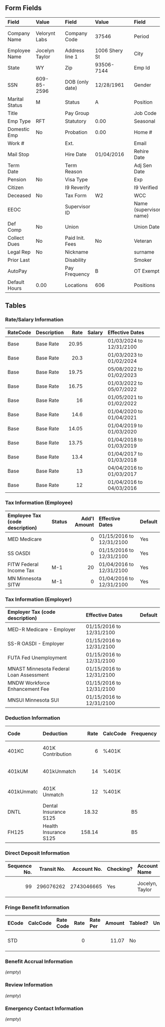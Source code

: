 ## Form Fields
| Field          | Value          |     | Field           | Value         |      | Field                  | Value                    |
|:---------------|:---------------|:----|:----------------|:--------------|:-----|:-----------------------|:-------------------------|
| Company Name   | Velorynt Labs  |     | Company Code    | 37546         |      | Period                 | 12/17/2024 to 12/26/2024 |
| Employee Name  | Jocelyn Taylor |     | Address line 1  | 1006 Shery St |      | City                   | Shaontown                |
| State          | WY             |     | Zip             | 93506-7144    |      | Emp Id                 | 5532                     |
| SSN            | 609-85-2596    |     | DOB (only date) | 12/28/1961    |      | Gender                 | M                        |
| Marital Status | M              |     | Status          | A             |      | Position               |                          |
| Title          |                |     | Pay Group       |               |      | Job Code               |                          |
| Emp Type       | RFT            |     | Statutory       | 0.00          |      | Seasonal               | 0.00                     |
| Domestic Emp   | No             |     | Probation       | 0.00          |      | Home #                 |                          |
| Work #         |                |     | Ext.            |               |      | Email                  |                          |
| Mail Stop      |                |     | Hire Date       | 01/04/2016    |      | Rehire Date            |                          |
| Term Date      |                |     | Term Reason     |               |      | Adj Sen Date           |                          |
| Pension        | No             |     | Visa Type       |               |      | Exp                    |                          |
| Citizen        |                |     | I9 Reverify     |               |      | I9 Verified            | Yes                      |
| Deceased       | No             |     | Tax Form        | W2            |      | WCC                    | 8810                     |
| EEOC           |                |     | Supervisor ID   |               |      | Name (supervisor name) |                          |
| Def Comp       | No             |     | Union           |               |      | Union Date             |                          |
| Collect Dues   | No             |     | Paid Init. Fees | No            |      | Veteran                |                          |
| Legal Rep      | No             |     | Nickname        |               |      | surname                |                          |
| Prior Last     |                |     | Disability      |               |      | Smoker                 | No                       |
| AutoPay        |                |     | Pay Frequency   | B             |      | OT Exempt              | No                       |
| Default Hours  | 0.00           |     | Locations       | 606           |      | Positions              | 700                      |

## Tables

### Rate/Salary Information
| RateCode   | Description   |   Rate | Salary   | Effective Dates          |
|:-----------|:--------------|-------:|:---------|:-------------------------|
| Base       | Base Rate     |  20.95 |          | 01/03/2024 to 12/31/2100 |
| Base       | Base Rate     |  20.3  |          | 01/03/2023 to 01/02/2024 |
| Base       | Base Rate     |  19.75 |          | 05/08/2022 to 01/02/2023 |
| Base       | Base Rate     |  16.75 |          | 01/03/2022 to 05/07/2022 |
| Base       | Base Rate     |  16    |          | 01/05/2021 to 01/02/2022 |
| Base       | Base Rate     |  14.6  |          | 01/04/2020 to 01/04/2021 |
| Base       | Base Rate     |  14.05 |          | 01/04/2019 to 01/03/2020 |
| Base       | Base Rate     |  13.75 |          | 01/04/2018 to 01/03/2019 |
| Base       | Base Rate     |  13.4  |          | 01/04/2017 to 01/03/2018 |
| Base       | Base Rate     |  13    |          | 04/04/2016 to 01/03/2017 |
| Base       | Base Rate     |  12    |          | 01/04/2016 to 04/03/2016 |

### Tax Information (Employee)
| Employee Tax (code description)   | Status   |   Add'l Amount | Effective Dates          | Default   |
|:----------------------------------|:---------|---------------:|:-------------------------|:----------|
| MED Medicare                      |          |              0 | 01/15/2016 to 12/31/2100 | Yes       |
| SS OASDI                          |          |              0 | 01/15/2016 to 12/31/2100 | Yes       |
| FITW Federal Income Tax           | M-1      |             20 | 01/04/2016 to 12/31/2100 | Yes       |
| MN Minnesota SITW                 | M-1      |              0 | 01/04/2016 to 12/31/2100 | Yes       |

### Tax Information (Employer)
| Employer Tax (code description)         | Effective Dates          | Default   |
|:----------------------------------------|:-------------------------|:----------|
| MED-R Medicare - Employer               | 01/15/2016 to 12/31/2100 |           |
| SS-R OASDI - Employer                   | 01/15/2016 to 12/31/2100 |           |
| FUTA Fed Unemployment                   | 01/15/2016 to 12/31/2100 |           |
| MNAST Minnesota Federal Loan Assessment | 01/15/2016 to 12/31/2100 |           |
| MNDW Workforce Enhancement Fee          | 01/15/2016 to 12/31/2100 |           |
| MNSUI Minnesota SUI                     | 01/15/2016 to 12/31/2100 |           |

### Deduction Information
| Code       | Deduction             |   Rate | CalcCode   | Frequency   | Goal/Paid   | Min/Max/Annual Max   |   Arrears | Agency   | Effective Dates          |
|:-----------|:----------------------|-------:|:-----------|:------------|:------------|:---------------------|----------:|:---------|:-------------------------|
| 401KC      | 401K Contribution     |   6    | %401K      |             | 0.00/0.00   | 0.00/0.00/0.00       |         0 |          | 04/01/2016 to 12/31/2100 |
| 401kUM     | 401kUnmatch           |  14    | %401K      |             | 0.00/0.00   | 0.00/0.00/0.00       |         0 |          | 08/01/2022 to 12/31/2100 |
| 401kUnmatc | 401K Unmatch          |  12    | %401K      |             | 0.00/0.00   | 0.00/0.00/0.00       |         0 |          | 03/31/2019 to 08/01/2022 |
| DNTL       | Dental Insurance S125 |  18.32 |            | B5          | 0.00/0.00   | 0.00/0.00/0.00       |         0 |          | 09/01/2019 to 12/31/2100 |
| FH125      | Health Insurance S125 | 158.14 |            | B5          | 0.00/0.00   | 0.00/0.00/0.00       |         0 |          | 09/01/2019 to 12/31/2100 |

### Direct Deposit Information
|   Sequence No. |   Transit No. |   Account No. | Checking?   | Account Name    | Amount Code   |   Amount | Prenote Date   | Effective Dates          | Exclude Special   |
|---------------:|--------------:|--------------:|:------------|:----------------|:--------------|---------:|:---------------|:-------------------------|:------------------|
|             99 |     296076262 |    2743046665 | Yes         | Jocelyn, Taylor | %             |      100 | 02/12/2016     | 02/12/2016 to 12/31/2100 | No                |

### Fringe Benefit Information
| ECode   | CalcCode   | Rate Code   |   Rate | Rate Per   |   Amount | Tabled?   |   Units | Frequency   | Goal/Paid/Goal Bal.   | Min/Max/Ann. Max   | Effective Dates          |
|:--------|:-----------|:------------|-------:|:-----------|---------:|:----------|--------:|:------------|:----------------------|:-------------------|:-------------------------|
| STD     |            |             |      0 |            |    11.07 | No        |       0 | ML          | 0.00/0.00/0.00        | 0.00/0.00/0.00     | 03/17/2019 to 12/31/2100 |

### Benefit Accrual Information
_(empty_)

### Review Information
_(empty_)

### Emergency Contact Information
_(empty_)